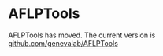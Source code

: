 # AFLPTools
AFLPTools has moved. The current version is [github.com/genevalab/AFLPTools](https://github.com/genevalab/AFLPTools)
